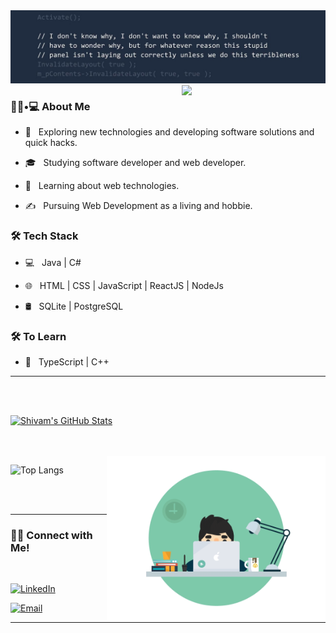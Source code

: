 <img src="https://github.com/Kaz41/Kaz41/blob/main/maxresdefaultEdit.jpg"/>

<img align='right' src="https://github.com/Kaz41/Kaz41/blob/main/2b604178397000ee589a86d3e9e10b5a.gif" width="230"/>

<h3> 👨🏻•💻 About Me </h3>



- 🤔 &nbsp; Exploring new technologies and developing software solutions and quick hacks.

- 🎓 &nbsp; Studying software developer and web developer.

- 🌱 &nbsp; Learning about web technologies.

- ✍️ &nbsp; Pursuing Web Development as a living and hobbie.



<h3>🛠 Tech Stack</h3>



- 💻 &nbsp; Java | C# 

- 🌐 &nbsp; HTML | CSS | JavaScript | ReactJS | NodeJs

- 🛢 &nbsp; SQLite | PostgreSQL
<!--

- 🔧 &nbsp; Git | Markdown | Selenium | Tidyverse

- 🖥 &nbsp; Illustrator| Photoshop | InDesign

-->



<h3>🛠 To Learn</h3>

- 🔧 &nbsp; TypeScript | C++

<hr>



<br/><br/>

[![Shivam's GitHub Stats](https://github-readme-stats.vercel.app/api?username=Kaz41&show_icons=true)](https://github.com/Kaz41)

<br/>

<br/>

<img src="https://github.com/nirala69/nirala69/blob/master/70804f7e25b11f29db904f2fa7b4cd9d.gif" width="350" align='right'>

![Top Langs](https://github-readme-stats.vercel.app/api/top-langs/?username=Kaz41&show_icons=true)

<br><br>



<hr>



<h3> 🤝🏻 Connect with Me! </h3>

<br>



<p align="center">

<a href="https://www.linkedin.com/in/martin-m-b00955125/"><img alt="LinkedIn" src="https://img.shields.io/badge/LinkedIn-Martin%20Mendoza-blue?style=flat-square&logo=linkedin"></a>

<a href="mailto:macvelloricardo@gmail.com"><img alt="Email" src="https://img.shields.io/badge/Email-macvelloricardo@gmail.com-blue?style=flat-square&logo=gmail"></a>

</p>




<hr>
